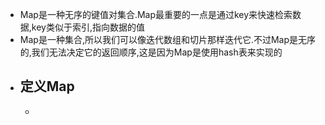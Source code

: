 - Map是一种无序的键值对集合.Map最重要的一点是通过key来快速检索数据,key类似于索引,指向数据的值
- Map是一种集合,所以我们可以像迭代数组和切片那样迭代它.不过Map是无序的,我们无法决定它的返回顺序,这是因为Map是使用hash表来实现的
- ## 定义Map
	-